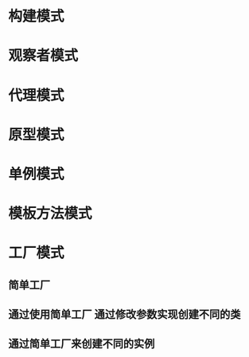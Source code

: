 # 构建模式
# 观察者模式
# 代理模式
# 原型模式
# 单例模式
# 模板方法模式
# 工厂模式
## 简单工厂
## 通过使用简单工厂  通过修改参数实现创建不同的类
## 通过简单工厂来创建不同的实例